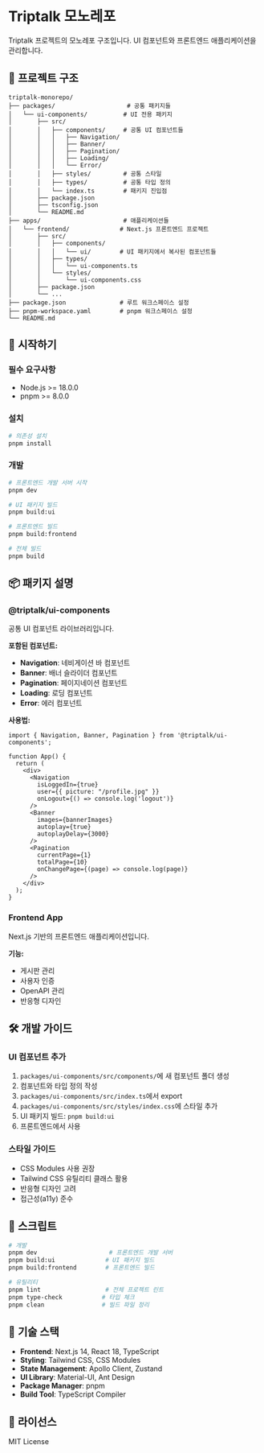 # Triptalk 모노레포

Triptalk 프로젝트의 모노레포 구조입니다. UI 컴포넌트와 프론트엔드 애플리케이션을 관리합니다.

## 📁 프로젝트 구조

```
triptalk-monorepo/
├── packages/                    # 공통 패키지들
│   └── ui-components/          # UI 전용 패키지
│       ├── src/
│       │   ├── components/     # 공통 UI 컴포넌트들
│       │   │   ├── Navigation/
│       │   │   ├── Banner/
│       │   │   ├── Pagination/
│       │   │   ├── Loading/
│       │   │   └── Error/
│       │   ├── styles/         # 공통 스타일
│       │   ├── types/          # 공통 타입 정의
│       │   └── index.ts        # 패키지 진입점
│       ├── package.json
│       ├── tsconfig.json
│       └── README.md
├── apps/                       # 애플리케이션들
│   └── frontend/              # Next.js 프론트엔드 프로젝트
│       ├── src/
│       │   ├── components/
│       │   │   └── ui/        # UI 패키지에서 복사된 컴포넌트들
│       │   ├── types/
│       │   │   └── ui-components.ts
│       │   └── styles/
│       │       └── ui-components.css
│       ├── package.json
│       └── ...
├── package.json               # 루트 워크스페이스 설정
├── pnpm-workspace.yaml        # pnpm 워크스페이스 설정
└── README.md
```

## 🚀 시작하기

### 필수 요구사항

- Node.js >= 18.0.0
- pnpm >= 8.0.0

### 설치

```bash
# 의존성 설치
pnpm install
```

### 개발

```bash
# 프론트엔드 개발 서버 시작
pnpm dev

# UI 패키지 빌드
pnpm build:ui

# 프론트엔드 빌드
pnpm build:frontend

# 전체 빌드
pnpm build
```

## 📦 패키지 설명

### @triptalk/ui-components

공통 UI 컴포넌트 라이브러리입니다.

**포함된 컴포넌트:**
- **Navigation**: 네비게이션 바 컴포넌트
- **Banner**: 배너 슬라이더 컴포넌트  
- **Pagination**: 페이지네이션 컴포넌트
- **Loading**: 로딩 컴포넌트
- **Error**: 에러 컴포넌트

**사용법:**
```tsx
import { Navigation, Banner, Pagination } from '@triptalk/ui-components';

function App() {
  return (
    <div>
      <Navigation 
        isLoggedIn={true}
        user={{ picture: "/profile.jpg" }}
        onLogout={() => console.log('logout')}
      />
      <Banner 
        images={bannerImages}
        autoplay={true}
        autoplayDelay={3000}
      />
      <Pagination 
        currentPage={1} 
        totalPage={10} 
        onChangePage={(page) => console.log(page)} 
      />
    </div>
  );
}
```

### Frontend App

Next.js 기반의 프론트엔드 애플리케이션입니다.

**기능:**
- 게시판 관리
- 사용자 인증
- OpenAPI 관리
- 반응형 디자인

## 🛠️ 개발 가이드

### UI 컴포넌트 추가

1. `packages/ui-components/src/components/`에 새 컴포넌트 폴더 생성
2. 컴포넌트와 타입 정의 작성
3. `packages/ui-components/src/index.ts`에서 export
4. `packages/ui-components/src/styles/index.css`에 스타일 추가
5. UI 패키지 빌드: `pnpm build:ui`
6. 프론트엔드에서 사용

### 스타일 가이드

- CSS Modules 사용 권장
- Tailwind CSS 유틸리티 클래스 활용
- 반응형 디자인 고려
- 접근성(a11y) 준수

## 📝 스크립트

```bash
# 개발
pnpm dev                    # 프론트엔드 개발 서버
pnpm build:ui              # UI 패키지 빌드
pnpm build:frontend        # 프론트엔드 빌드

# 유틸리티
pnpm lint                  # 전체 프로젝트 린트
pnpm type-check           # 타입 체크
pnpm clean                # 빌드 파일 정리
```

## 🔧 기술 스택

- **Frontend**: Next.js 14, React 18, TypeScript
- **Styling**: Tailwind CSS, CSS Modules
- **State Management**: Apollo Client, Zustand
- **UI Library**: Material-UI, Ant Design
- **Package Manager**: pnpm
- **Build Tool**: TypeScript Compiler

## 📄 라이선스

MIT License